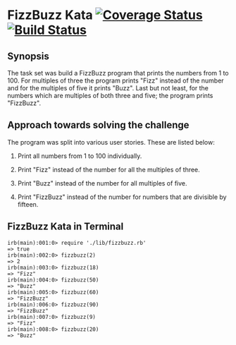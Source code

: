 FizzBuzz Kata   [![Coverage Status](https://coveralls.io/repos/UsmanJ/FizzBuzz_Kata/badge.svg?branch=master&service=github)](https://coveralls.io/github/UsmanJ/FizzBuzz_Kata?branch=master)  [![Build Status](https://travis-ci.org/UsmanJ/FizzBuzz_Kata.svg?branch=master)](https://travis-ci.org/UsmanJ/FizzBuzz_Kata)
======================

Synopsis
---------

The task set was build a FizzBuzz program that prints the numbers from 1 to 100. For multiples of three the program prints "Fizz" instead of the number and for the multiples of five it prints "Buzz". Last but not least, for the numbers which are multiples of both three and five; the program prints "FizzBuzz".


Approach towards solving the challenge
--------------------------------------

The program was split into various user stories. These are listed below:

1) Print all numbers from 1 to 100 individually.

2) Print "Fizz" instead of the number for all the multiples of three.

3) Print "Buzz" instead of the number for all multiples of  five.

4) Print "FizzBuzz" instead of the number for numbers that are divisible by fifteen.


FizzBuzz Kata in Terminal
---------------------------------
```
irb(main):001:0> require './lib/fizzbuzz.rb'
=> true
irb(main):002:0> fizzbuzz(2)
=> 2
irb(main):003:0> fizzbuzz(18)
=> "Fizz"
irb(main):004:0> fizzbuzz(50)
=> "Buzz"
irb(main):005:0> fizzbuzz(60)
=> "FizzBuzz"
irb(main):006:0> fizzbuzz(90)
=> "FizzBuzz"
irb(main):007:0> fizzbuzz(9)
=> "Fizz"
irb(main):008:0> fizzbuzz(20)
=> "Buzz"
```
